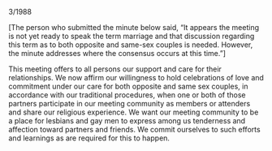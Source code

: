 3/1988

[The person who submitted the minute below said, “It appears the meeting is not yet ready to speak the term marriage and that discussion regarding this term as to both opposite and same-sex couples is needed. However, the minute addresses where the consensus occurs at this time.”]

This meeting offers to all persons our support and care for their relationships. We now affirm our willingness to hold celebrations of love and commitment under our care for both opposite and same sex couples, in accordance with our traditional procedures, when one or both of those partners participate in our meeting community as members or attenders and share our religious experience. We want our meeting community to be a place for lesbians and gay men to express among us tenderness and affection toward partners and friends. We commit ourselves to such efforts and learnings as are required for this to happen.
